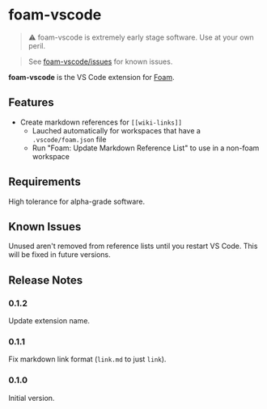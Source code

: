 # foam-vscode

> ⚠️ foam-vscode is extremely early stage software. Use at your own peril.

> See [foam-vscode/issues](https://github.com/foambubble/foam-vscode/issues) for known issues.

**foam-vscode** is the VS Code extension for [Foam](https://foambubble.github.io/foam).

## Features

- Create markdown references for `[[wiki-links]]`
  - Lauched automatically for workspaces that have a `.vscode/foam.json` file
  - Run "Foam: Update Markdown Reference List" to use in a non-foam workspace

## Requirements

High tolerance for alpha-grade software.

## Known Issues

Unused aren't removed from reference lists until you restart VS Code. This will be fixed in future versions.

## Release Notes

### 0.1.2

Update extension name.

### 0.1.1

Fix markdown link format (`link.md` to just `link`).

### 0.1.0

Initial version.

